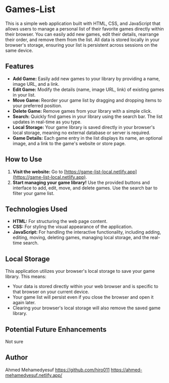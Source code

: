 # Games-List 

This is a simple web application built with HTML, CSS, and JavaScript that allows users to manage a personal list of their favorite games directly within their browser. You can easily add new games, edit their details, rearrange their order, and remove them from the list. All data is stored locally in your browser's storage, ensuring your list is persistent across sessions on the same device.

## Features

* **Add Game:** Easily add new games to your library by providing a name, image URL, and a link.
* **Edit Game:** Modify the details (name, image URL, link) of existing games in your list.
* **Move Game:** Reorder your game list by dragging and dropping items to your preferred position.
* **Delete Game:** Remove games from your library with a simple click.
* **Search:** Quickly find games in your library using the search bar. The list updates in real-time as you type.
* **Local Storage:** Your game library is saved directly in your browser's local storage, meaning no external database or server is required.
* **Game Details:** Each game entry in the list displays its name, an optional image, and a link to the game's website or store page.

## How to Use

1.  **Visit the website:** Go to [https://game-list-local.netlify.app](https://game-list-local.netlify.app).
2.  **Start managing your game library!** Use the provided buttons and interface to add, edit, move, and delete games. Use the search bar to filter your game list.

## Technologies Used

* **HTML:** For structuring the web page content.
* **CSS:** For styling the visual appearance of the application.
* **JavaScript:** For handling the interactive functionality, including adding, editing, moving, deleting games, managing local storage, and the real-time search.

## Local Storage

This application utilizes your browser's local storage to save your game library. This means:

* Your data is stored directly within your web browser and is specific to that browser on your current device.
* Your game list will persist even if you close the browser and open it again later.
* Clearing your browser's local storage will also remove the saved game library.

## Potential Future Enhancements
Not sure

## Author

Ahmed Mehamedyesuf
https://github.com/hiro011
https://ahmed-mehamedyesuf.netlify.app/
